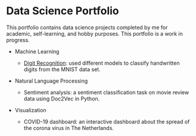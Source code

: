 # Data Science Portfolio

This portfolio contains data science projects completed by me for academic, self-learning, and hobby purposes. This portfolio is a work in progress.

* Machine Learning
  * [Digit Recognition](https://github.com/BrittBroere/data_science_portfolio/blob/master/Handwritten%20digit%20recognition/Digit%20recognition.ipynb): used different models to classify handwritten digits from the MNIST data set.

* Natural Language Processing
  * Sentiment analysis: a sentiment classification task on movie review data using Doc2Vec in Python.

* Visualization
  * COVID-19 dashboard: an interactive dashboard about the spread of the corona virus in The Netherlands.
